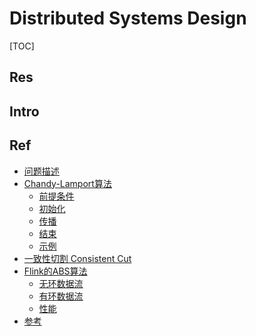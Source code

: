 # Distributed Systems Design

[TOC]



## Res


## Intro


## Ref
[👍 分布式系统的全局快照]: https://yang.observer/2021/11/27/distributed-snapshots/

- [问题描述](https://yang.observer/2021/11/27/distributed-snapshots/#%E9%97%AE%E9%A2%98%E6%8F%8F%E8%BF%B0)
- [Chandy-Lamport算法](https://yang.observer/2021/11/27/distributed-snapshots/#chandy-lamport%E7%AE%97%E6%B3%95)
    - [前提条件](https://yang.observer/2021/11/27/distributed-snapshots/#%E5%89%8D%E6%8F%90%E6%9D%A1%E4%BB%B6)
    - [初始化](https://yang.observer/2021/11/27/distributed-snapshots/#%E5%88%9D%E5%A7%8B%E5%8C%96)
    - [传播](https://yang.observer/2021/11/27/distributed-snapshots/#%E4%BC%A0%E6%92%AD)
    - [结束](https://yang.observer/2021/11/27/distributed-snapshots/#%E7%BB%93%E6%9D%9F)
    - [示例](https://yang.observer/2021/11/27/distributed-snapshots/#%E7%A4%BA%E4%BE%8B)
- [一致性切割 Consistent Cut](https://yang.observer/2021/11/27/distributed-snapshots/#%E4%B8%80%E8%87%B4%E6%80%A7%E5%88%87%E5%89%B2-consistent-cut)
- [Flink的ABS算法](https://yang.observer/2021/11/27/distributed-snapshots/#flink%E7%9A%84abs%E7%AE%97%E6%B3%95)
    - [无环数据流](https://yang.observer/2021/11/27/distributed-snapshots/#%E6%97%A0%E7%8E%AF%E6%95%B0%E6%8D%AE%E6%B5%81)
    - [有环数据流](https://yang.observer/2021/11/27/distributed-snapshots/#%E6%9C%89%E7%8E%AF%E6%95%B0%E6%8D%AE%E6%B5%81)
    - [性能](https://yang.observer/2021/11/27/distributed-snapshots/#%E6%80%A7%E8%83%BD)
- [参考](https://yang.observer/2021/11/27/distributed-snapshots/#%E5%8F%82%E8%80%83)

